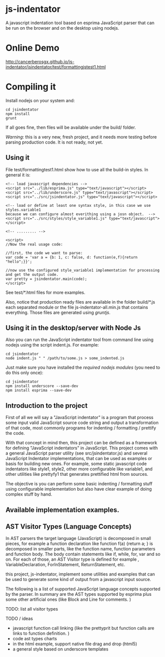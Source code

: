 js-indentator
=============

A javascript indentation tool based on esprima JavaScript parser that can be run on the browser 
and on the desktop using nodejs. 

Online Demo
=============
http://cancerberosgx.github.io/js-indentator/jsindentator/test/formattingjstest1.html

Compiling it
=============
Install nodejs on your system and: 

```
cd jsindentator
npm install 
grunt
```
If all goes fine, then files will be available under the build/ folder. 


*Warning*: this is a very new, fresh project, and it needs more testing before parsing production code. It is not ready, not yet.
 
## Using it

File test/formattingtest1.html show how to use all the build-in styles. In general it is: 

```
<!-- load javascript dependencies -->
<script src="../lib/esprima.js" type="text/javascript"></script>
<script src="../lib/underscore.js" type="text/javascript"></script>
<script src="../src/jsindentator.js" type="text/javascript"></script>

<!-- load or define at least one syntax style, in this case we use styles.variable1 
because we can configure almost everithing using a josn object.  -->
<script src="../src/styles/style_variable1.js" type="text/javascript"></script>

<!-- ......... -->

<script>
//Now the real usage code: 

//first, the code we want to parse: 
var code = 'var a = {b: 1, c: false, d: function(e,f){return "hello";}}';

//now use the configured style_variable1 implementation for processing and get the output code.
var pretty = jsindentator.main(code); 
</script>
```

See test/*.html files for more examples. 

Also, notice that production ready files are available in the folder build/*.js each separated 
module or the file js-indentator-all.min.js that contains everything.  Those files are generated using *gruntjs*. 



## Using it in the desktop/server with Node Js

Also you can run the JavaScript indentator tool from command line using nodejs using 
the script indent.js. For example:


```
cd jsindentator
node indent.js " " /path/to/some.js > some_indented.js 
```

Just make sure you have installed the *required nodejs modules* (you need to do this only once):

```
cd jsindentator
npm install underscore --save-dev
npm install esprima --save-dev
```

## Introduction to the project

First of all we will say a "JavaScript indentator" is a program that process some input valid JavaScript 
source code string and output a transformation of that code, most commonly programs for 
indenting / formatting / prettify the code. 

With that concept in mind then, this project can be defined as a framework for defining 
"JavaScript indentators" in JavaScript. This project comes with a general JavaScript parser utility 
(see src/jsindentator.js) and several JavaScript Indentator implementations, that can be used as examples 
or basis for building new ones. For example, some static javascript code 
indentators like style1, style2, other more configurable like variable1, and other utilities 
like prettyfy1 that generates prettified html from sources. 

The objective is you can perform some basic indenting / formatting stuff using configurable implementation but also have 
clear example of doing complex stuff by hand.


## Available implementation examples. 



## AST Visitor Types (Language Concepts)

In AST parsers the target language (JavaScript) is decomposed in small pieces, 
for example a function declaration like function f(a) {return a; } is decomposed in smaller parts, 
like the function name, function parameters and function body. The body contain statements like if, 
while, for, var and so on. For each of those, an AST Visitor type is defined for example 
, VariableDeclaration, ForInStatement, ReturnStatement, etc. 

this project, js-indentator, implement some utilities and examples that can be used to generate some 
kind of output from a javascript input source.  

The following is a list of supported JavaScript language concepts supported by the parser. 
In summary are the AST types supported by esprima plus some other artificial ones 
(like Block and Line for comments. )  

TODO: list all visitor types




TODO / ideas

* javascript function call linking (like the prettyprit but function calls are links to function definition. )
* code ast types charts
* in the html example, support native file drag and drop (html5)
* a general style based on underscore templates
